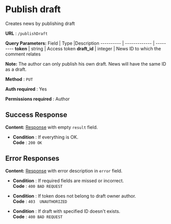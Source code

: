 # Publish draft

Creates news by publishing draft

**URL** : `/publishDraft`

**Query Parameters:** 
Field | Type |Description
---------- | ------------- | ---------
__token__ | string | Access token
__draft_id__ | integer | News ID to which the comment relates

**Note:**
The author can only publish his own draft.
News will have the same ID as a draft.

**Method** : `PUT`

**Auth required** : Yes

**Permissions required** : Author

## Success Response

**Content:** [Response](../types/response.md) with empty `result` field.

* **Condition** : If everything is OK.  
**Code** : `200 OK`



## Error Responses

**Content:** [Response](../types/response.md) with error description in `error` field.

* **Condition** : If required fields are missed or incorrect.  
**Code** : `400 BAD REQUEST`

* **Condition** : If token does not belong to draft owner author.  
**Code** : `403  UNAUTHORIZED`

* **Condition** : If draft with specified ID doesn't exists.  
**Code** : `400 BAD REQUEST`


